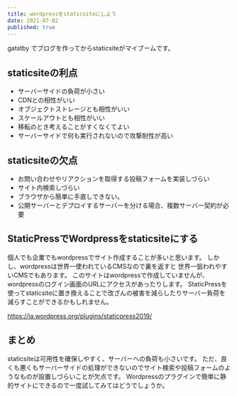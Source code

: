 ```yaml
---
title: wordpressをstaticsiteにしよう
date: 2021-07-02
published: true
---
```


gatstby でブログを作ってからstaticsiteがマイブームです。

## staticsiteの利点

- サーバーサイドの負荷が小さい
- CDNとの相性がいい
- オブジェクトストレージとも相性がいい
- スケールアウトとも相性がいい
- 移転のとき考えることがすくなくてよい
- サーバーサイドで何も実行されないので攻撃耐性が高い

## staticsiteの欠点

- お問い合わせやリアクションを取得する投稿フォームを実装しづらい
- サイト内検索しづらい
- ブラウザから簡単に手直しできない。
- 公開サーバーとデプロイするサーバーを分ける場合、複数サーバー契約が必要

## StaticPressでWordpressをstaticsiteにする

個人でも企業でもwordpressでサイト作成することが多いと思います。
しかし、wordpressは世界一使われているCMSなので裏を返すと
世界一狙われやすいCMSでもあります。
このサイトはwordpressで作成していませんが、wordpressのログイン画面のURLにアクセスがあったりします。
StaticPressを使ってstaticsiteに置き換えることで改ざんの被害を減らしたりサーバー負荷を減らすことができるかもしれません。

https://ja.wordpress.org/plugins/staticpress2019/

## まとめ

staticsiteは可用性を確保しやすく、サーバーへの負荷も小さいです。
ただ、良くも悪くもサーバーサイドの処理ができないのでサイト検索や投稿フォームのようなものが設置しづらいことが欠点です。
Wordpressのプラグインで簡単に静的サイトにできるので一度試してみてはどうでしょうか。

